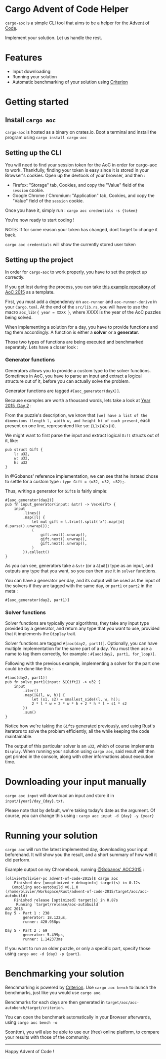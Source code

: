 # Cargo Advent of Code Helper

`cargo-aoc` is a simple CLI tool that aims to be a helper for the [Advent of Code](https://adventofcode.com). 

Implement your solution. Let us handle the rest.

# Features
* Input downloading 
* Running your solution 
* Automatic benchmarking of your solution using [Criterion](https://github.com/japaric/criterion.rs)

# Getting started

## Install `cargo aoc`

`cargo-aoc` is hosted as a binary on crates.io.
Boot a terminal and install the program using `cargo install cargo-aoc`

## Setting up the CLI

You will need to find your session token for the AoC in order for cargo-aoc to work. Thankfully, finding your token is easy since it is stored in your Browser's cookies. Open up the devtools of your browser, and then :

* Firefox: "Storage" tab, Cookies, and copy the "Value" field of the `session` cookie.
* Google Chrome / Chromium: "Application" tab, Cookies, and copy the "Value" field of the `session` cookie.

Once you have it, simply run : `cargo aoc credentials -s {token}`

You're now ready to start coding ! 

NOTE: If for some reason your token has changed, dont forget to change it back. 

`cargo aoc credentials` will show the currently stored user token

## Setting up the project

In order for `cargo-aoc` to work properly, you have to set the project up correctly. 

If you get lost during the process, you can take [this example repository of AoC 2015](https://github.com/gobanos/advent-of-code-2015) as a template.

First, you must add a dependency on `aoc-runner` and `aoc-runner-derive` in your `Cargo.toml`.
At the end of the `src/lib.rs`, you will have to use the macro `aoc_lib!{ year = XXXX }`, where XXXX is the
year of the AoC puzzles being solved.

When implementing a solution for a day, you have to provide functions and tag them accordingly.
A function is either a **solver** or a **generator**. 

Those two types of functions are being executed and benchmarked seperately. Lets have a closer look : 

### Generator functions

Generators allows you to provide a custom type to the solver functions. Sometimes in AoC, you have to parse 
an input and extract a logical structure out of it, before you can actually solve the problem. 

Generator functions are tagged `#[aoc_generator(dayX)]`.

Because examples are worth a thousand words, lets take a look at [Year 2015, Day 2](https://adventofcode.com/2015/day/2) : 

From the puzzle's description, we know that `[we] have a list of the dimensions (length l, width w, and height h) of each present`, each present on one line, representend like so: `{L}x{W}x{H}`.

We might want to first parse the input and extract logical `Gift` structs out of it, like: 

```
pub struct Gift {
    l: u32,
    w: u32,
    h: u32
}
``` 

In @Gobanos' reference implementation, we can see that he instead chose to settle for a custom type :
`type Gift = (u32, u32, u32);`.

Thus, writing a generator for `Gift`s is fairly simple: 

```
#[aoc_generator(day2)]
pub fn input_generator(input: &str) -> Vec<Gift> {
    input
        .lines()
        .map(|l| {
            let mut gift = l.trim().split('x').map(|d| d.parse().unwrap());
            (
                gift.next().unwrap(),
                gift.next().unwrap(),
                gift.next().unwrap(),
            )
        }).collect()
}
``` 

As you can see, generators take a `&str` (or a `&[u8]`) type as an input, and outputs any type that you want, so you can then use it in `solver` functions.

You can have a generator per day, and its output will be used as the input of the solvers if they are tagged with the same day, or `part1` or `part2` in the meta :
```
#[aoc_generator(day2, part1)]
```

### Solver functions 

Solver functions are typically your algorithms, they take any input type provided by a generator, and return any type that you want to use, provided that it implements the `Display` trait.

Solver functions are tagged `#[aoc(day2, part1)]`. 
Optionally, you can have multiple implementation for the same part of a day. You must then use a name to tag them correctly, for example : `#[aoc(day2, part1, for_loop)]`. 

Following with the previous example, implementing a solver for the part one could be done like this :

```
#[aoc(day2, part1)]
pub fn solve_part1(input: &[Gift]) -> u32 {
    input
        .iter()
        .map(|&(l, w, h)| {
            let (s1, s2) = smallest_side((l, w, h));
            2 * l * w + 2 * w * h + 2 * h * l + s1 * s2
        })
        .sum()
}
``` 

Notice how we're taking the `Gift`s generated previously, and using Rust's iterators to solve the problem efficiently, all the while keeping the code maintainable. 

The output of this particular solver is an `u32`, which of course implements `Display`.
When running your solution using `cargo aoc`, said result will then get printed in the console, along with other informations about execution time.

# Downloading your input manually

`cargo aoc input` will download an input and store it in `input/{year}/day_{day}.txt`. 

Please note that by default, we're taking today's date as the argument. Of course, you can change this using : `cargo aoc input -d {day} -y {year}`

# Running your solution

`cargo aoc` will run the latest implemented day, downloading your input beforehand. It will show you the result, and a short summary of how well it did perform.

Example output on my Chromebook, running [@Gobanos' AOC2015](https://github.com/gobanos/advent-of-code-2015) : 
```
[olivier@olivier-pc advent-of-code-2015]$ cargo aoc
    Finished dev [unoptimized + debuginfo] target(s) in 0.12s
   Compiling aoc-autobuild v0.1.0 (/home/olivier/Workspace/Rust/advent-of-code-2015/target/aoc/aoc-autobuild)
    Finished release [optimized] target(s) in 0.87s
     Running `target/release/aoc-autobuild`
AOC 2015
Day 5 - Part 1 : 238
        generator: 18.122µs,
        runner: 420.958µs

Day 5 - Part 2 : 69
        generator: 5.499µs,
        runner: 1.142373ms
```

If you want to run an older puzzle, or only a specific part, specify those using `cargo aoc -d {day} -p {part}`.

# Benchmarking your solution

Benchmarking is powered by [Criterion](https://github.com/japaric/criterion.rs). Use `cargo aoc bench` to launch the benchmarks, just like you would use `cargo aoc`.

Benchmarks for each days are then generated in `target/aoc/aoc-autobench/target/criterion`.

You can open the benchmark automatically in your Browser afterwards, using `cargo aoc bench -o` 

Soon(tm), you will also be able to use our (free) online platform, to compare your results with those of the community.

------

Happy Advent of Code !   